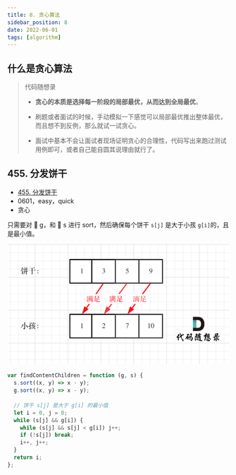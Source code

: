```yaml
---
title: 8. 贪心算法
sidebar_position: 8
date: 2022-06-01
tags: [algorithm]
---
```


## 什么是贪心算法

> 代码随想录
>
> - **贪心的本质是选择每一阶段的局部最优，从而达到全局最优**。
> - 刷题或者面试的时候，手动模拟一下感觉可以局部最优推出整体最优，而且想不到反例，那么就试一试贪心。
>
> - 面试中基本不会让面试者现场证明贪心的合理性，代码写出来跑过测试用例即可，或者自己能自圆其说理由就行了。



## 455. 分发饼干

- [455. 分发饼干](https://leetcode.cn/problems/assign-cookies/)
- 0601，easy，quick
- 贪心

只需要对 🍪 g，和 🧒 s 进行 sort，然后确保每个饼干 `s[j]` 是大于小孩 `g[i]`的，且是最小值。

![20201123161809624](images/%E8%B4%AA%E5%BF%83%E7%AE%97%E6%B3%95/20201123161809624.png)

```js
var findContentChildren = function (g, s) {
  s.sort((x, y) => x - y);
  g.sort((x, y) => x - y);

  // 饼干 s[j] 是大于 g[i] 的最小值
  let i = 0, j = 0;
  while (s[j] && g[i]) {
    while (s[j] && s[j] < g[i]) j++;
    if (!s[j]) break;
    i++, j++;
  }
  return i;
};
```

